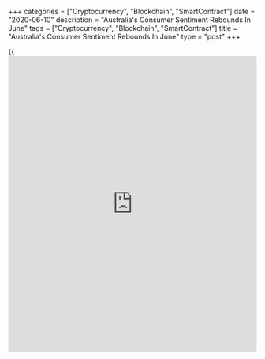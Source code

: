 +++
categories = ["Cryptocurrency", "Blockchain", "SmartContract"]
date = "2020-06-10"
description = "Australia's Consumer Sentiment Rebounds In June"
tags = ["Cryptocurrency", "Blockchain", "SmartContract"]
title = "Australia's Consumer Sentiment Rebounds In June"
type = "post"
+++

{{<iframe id="large-banner" src="https://www.bounty.group/#slide=7.0" width="100%" height="600" scrolling="no" style="border: 0px solid rgb(216, 221, 230); border-radius: 3px;">}}

Australia's consumer confidence rebounded to around pre-Covid levels in
June driven by continued success in bringing the [coronavirus][1] under
control, survey data from Westpac showed on Wednesday.

The Westpac-Melbourne Institute Index of Consumer Sentiment advanced to
93.7 in June from 88.1 in May.

Westpac said with the unemployment rate set to remain elevated,
extensive restrictions staying in place and the [economy][2] facing
permanent structural change, it would be surprising if the recent upward
momentum continues and is able to sustain a stable level of confidence
which is above that previous period.

All component indexes recorded gains in June but the largest
improvements were around views on the economic outlook and 'time to buy
a major item'.

While the monthly gains were impressive, the indicator was relatively
weak by [historical](https://www.fintechee.com/services/historical-data-for-forex/) standards as it remained in pessimistic territory
overall and down 7 percent from a year ago.

For comments and feedback [contact](https://www.playgroundfx.com/contact/): editorial@rtt[news](https://www.letsplayfx.com/blog/forex-news-website/).com

[Economic News][2]

 **What parts of the world are seeing the best (and worst) economic
performances lately? Click[here][3] to check out our [Econ Scorecard][3]
and find out! See up-to-the-moment [ranking](https://www.playgroundfx.com/blog/crypto-exchange-ranking/)s for the best and worst
performers in [GDP][4], [unemployment rate][5], [inflation][6] and much
more.**

   1. www.rtt[news](https://www.letsplayfx.com/blog/forex-news-website/).com/list/coronavirus.aspx
   2. www.rtt[news](https://www.letsplayfx.com/blog/forex-news-website/).com/Content/EconomicNews.aspx
   3. www.rtt[news](https://www.letsplayfx.com/blog/forex-news-website/).com/economic-scorecard/world-rank/industrial-production/highest-performance.aspx
   4. www.rtt[news](https://www.letsplayfx.com/blog/forex-news-website/).com/economic-scorecard/world-rank/GDP/highest-performance.aspx
   5. www.rtt[news](https://www.letsplayfx.com/blog/forex-news-website/).com/economic-scorecard/world-rank/unemployment-rate/lowest-performance.aspx
   6. www.rtt[news](https://www.letsplayfx.com/blog/forex-news-website/).com/economic-scorecard/world-rank/CPI/highest-performance.aspx
